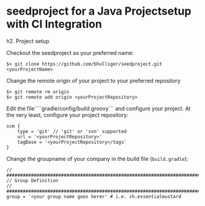 seedproject for a Java Projectsetup with CI Integration
=======================================================

h2. Project setup

Checkout the seedproject as your preferred name:

```
$> git clone https://github.com/bhulliger/seedproject.git <yourProjectName>

```

Change the remote origin of your project to your preferred repository

```
$> git remote rm origin
$> git remote add origin <yourProjectRepository>

```

Edit the file````gradle/config/build.groovy``` and configure your project. At the very least, configure your project repository:

```
scm {
	type = 'git' // 'git' or 'svn' supported
	url = '<yourProjectRepository>'
	tagBase = '<yourProjectRepository>/tags'
}

```


Change the groupname of your company in the build file (```build.gradle```):

```
// ############################################################################
// Group Definition
// ############################################################################
group = '<your group name goes here>' # i.e. ch.essentialmustard

```